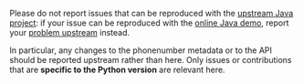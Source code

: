 Please do not report issues that can be reproduced with the [upstream Java
project](https://github.com/google/libphonenumber): if your issue can be reproduced with the [online Java
demo](http://libphonenumber.appspot.com/), report your [problem
upstream](https://github.com/google/libphonenumber/blob/master/CONTRIBUTING.md#checklist-before-filing-an-issue)
instead.

In particular, any changes to the phonenumber metadata or to the API should be reported upstream rather than here.  Only
issues or contributions that are **specific to the Python version** are relevant here.
